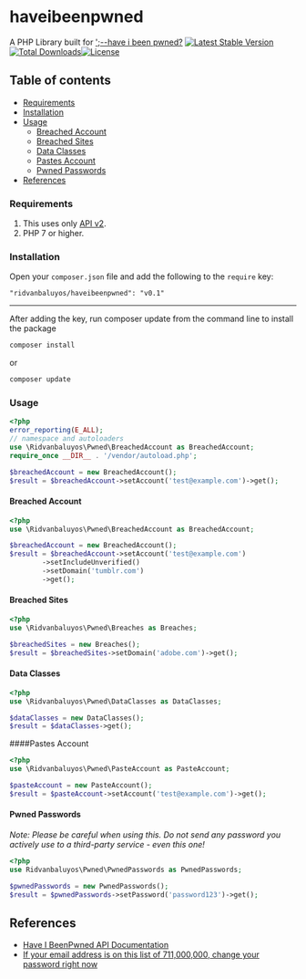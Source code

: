 # haveibeenpwned
A PHP Library built for [';--have i been pwned?](https://haveibeenpwned.com) 
[![Latest Stable Version](https://poser.pugx.org/ridvanbaluyos/haveibeenpwned/v/stable)](https://packagist.org/packages/ridvanbaluyos/haveibeenpwned) [![Total Downloads](https://poser.pugx.org/ridvanbaluyos/haveibeenpwned/downloads)](https://packagist.org/packages/ridvanbaluyos/haveibeenpwned)[![License](https://poser.pugx.org/ridvanbaluyos/haveibeenpwned/license)](https://packagist.org/packages/ridvanbaluyos/haveibeenpwned)

## Table of contents ##
- [Requirements](#requirements)
- [Installation](#installation)
- [Usage](#usage)
    - [Breached Account](#breached-account)
    - [Breached Sites](#breached-sites)
    - [Data Classes](#data-classes)
    - [Pastes Account](#pastes-account)
    - [Pwned Passwords](#chaining-options)
- [References](#references)

### Requirements ###
1. This uses only [API v2](https://haveibeenpwned.com/API/v2).
2. PHP 7 or higher.

### Installation ###
Open your `composer.json` file and add the following to the `require` key:

    "ridvanbaluyos/haveibeenpwned": "v0.1"

---

After adding the key, run composer update from the command line to install the package

```bash
composer install
```

or

```bash
composer update
```

### Usage ##
```php
<?php
error_reporting(E_ALL);
// namespace and autoloaders
use \Ridvanbaluyos\Pwned\BreachedAccount as BreachedAccount;
require_once __DIR__ . '/vendor/autoload.php';

$breachedAccount = new BreachedAccount();
$result = $breachedAccount->setAccount('test@example.com')->get();
```

#### Breached Account
```php
<?php
use \Ridvanbaluyos\Pwned\BreachedAccount as BreachedAccount;

$breachedAccount = new BreachedAccount();
$result = $breachedAccount->setAccount('test@example.com')
        ->setIncludeUnverified()
        ->setDomain('tumblr.com')
        ->get();
```

#### Breached Sites
```php
<?php
use \Ridvanbaluyos\Pwned\Breaches as Breaches;

$breachedSites = new Breaches();
$result = $breachedSites->setDomain('adobe.com')->get();
```

#### Data Classes
```php
<?php
use \Ridvanbaluyos\Pwned\DataClasses as DataClasses;

$dataClasses = new DataClasses();
$result = $dataClasses->get();
````

####Pastes Account
```php
<?php
use \Ridvanbaluyos\Pwned\PasteAccount as PasteAccount;

$pasteAccount = new PasteAccount();
$result = $pasteAccount->setAccount('test@example.com')->get();
```

#### Pwned Passwords
*Note: Please be careful when using this. Do not send any password you actively use to a third-party service - even this one!*
```php
<?php
use Ridvanbaluyos\Pwned\PwnedPasswords as PwnedPasswords;

$pwnedPasswords = new PwnedPasswords();
$result = $pwnedPasswords->setPassword('password123')->get();
```

## References
* [Have I BeenPwned API Documentation](https://haveibeenpwned.com/API/v2)
* [If your email address is on this list of 711,000,000, change your password right now](http://metro.co.uk/2017/08/30/is-your-email-address-one-of-711000000-found-on-a-spambot-server-6888834/)
